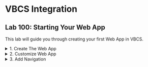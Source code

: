 # VBCS Integration

<h2> Lab 100: Starting Your Web App </h2>

This lab will guide you through creating your first Web App in VBCS. 
  
<details>
  <summary>1. Create The Web App</summary>

  <h3> Create Web App </h3> 

  Sign in to your Cloud Account. <br>
  ![](/images/1.png) <br>
  ![](/images/2.png) <br>
  <br>

  Navigate to Cloud Dashboard, then open the Visual Builder Service Console. If Visual Builder is not visible, click `Customize Dashboard`, then scroll to Visual Builder in the list and hit `Show`.<br>

  ![](/images/3.png) <br> <br>

  At the top right of the page, hit "Quick Starts". This will allow us to create the underlying infrastructure for VBCS at the same time that we create the VBCS instance rather than making them separately. Simply name the instance and then hit `Create`. If you don't care about configuring the database that your instance will run on, this is the way to go. 

  Alternatively, you can hit the `Customize` button on the top right. This would allow you to configure the database that is created. For the purpose of this lab, we'll stick to the default QuickStart configuration.

  ![](/images/5.png)<br><br>

  Next, download the generated SSH key and credentials in order to continue, which will allow you to access your instance.

  <br>![](/images/12.png)<br>
  <br>

  Your instance will take some time to provision. When it's ready, open the Visual Builder Home page.

  <br>![](/images/8.png)<br>
  <br>

  Now, we need to create a Visual Application. From the home page, hit `New` in the top right. 

  <br>![](/images/9.png)<br>
  <br>

  Name the application whatever you like; the Description is optional. 

  <br>![](/images/10.png)<br>
  <br>

  Your new Application should open automatically. On the left, hit the computer icon for `Web Apps`, then the plus sign to create a new Web App. Name it, then hit `Create`. 

  <br>![](/images/11.png)<br>
  <br>

  A blank page will open in the center, with a Components Bar to the left and a Customization Bar on the right.<br>
  
  ![](/images/14.png)<br>
  <br>
</details>

<details>
  <summary>2. Customize Web App</summary>
  
  <h3>Customize Web App </h3>
  
  Click on the `Design` view tab in the top right. Drag on an image component into the very top left corner of the page.<br>
  Click on it, then look on the right side go to the Data tab. Put in https://png.icons8.com/color/1600/reflector-bulb.png for   the source url. This image will act as our website's logo. As it is, the image size is bigger than what we'd expect for our   logo, so let's resize it. 
  
  <br>![](/images/15.png)<br><br>
  
  Go to the General tab and set the `width` property to 150. The image now looks much more fitting to be a logo. 

  <br>
  ![](/images/16.png)<br>
  <br>
  
  Next, drag on a `Heading` component one column to the right of the logo. Under the General tab inside the Text field, put whatever name you want your website to be called.<br>
  In the row below, drag a tab bar. The tab bar defaults to three tabs, but we only need two for now. Hover over Tab 3 in the General tab, then hit the trash can icon.<br>
  
  ![](/images/17.png)<br>
  <br>
  
  Drag and drop another Heading component, and fill in "Welcome to the Home page" for the text.<br><br>
  
  Now, let's say we want to change the color of this text. Click on the Heading and go to the All tab, then expand General Attributes and scroll down to the Style field. Enter in "color: #67aee5;" (without the quotes). The color changes to a light blue. This is an easy way to customize the CSS for a specific component. <br>
  ![](/images/18.png)<br>
  <br>
  However, we can also edit the HTML and CSS more directly. Near the top right, hit the Code view for the page. <br>
  ![](/images/19.png)<br>
  <br>
  To customize the tab bar, we will first define some style. Simply paste this at the top of the Code page.<br>
  ```
  <style>
  .bright {
  background-color: #4286f4;
  border-style: groove;
  }
  .dull {
  background-color: #7790ba;
  border-style: groove;
  }
  </style>
  ```
  <br>
  We will add this style as div classes to our tabs, with dull being for the tab we are currently on, and bright being for tabs we are not on.<br> 

  ![](/images/20.png)<br>
  <br>
  Back on the design tab, we can view the changes to the tab bar. In this way, you can code HTML and CSS for your web app the way you would for any website, giving you much greater flexibility.<br>
  ![](/images/21.png)<br>
  <br>
  </details>
  
<details><summary>3. Add Navigation</summary>
<h3>Add Navigation </h3>

Now, for this tab bar to actually navigate the website, we need a second page to navigate <i>to</i>. Go to the Web App heirarchy on the left and hit the plus sign next to main in order to create a new page. Name this something like second-page. <br>
![](/images/33.png)<br>
<br>
Copy the code from the first page and paste it into the code for second-page. Alternatively, we can right click on main-start and hit Duplicate. <br>
<br>
You'll see part of the code is underlined in red. Click within it, and then say Add Missing Dependencies. When a component is dragged onto the page, it automatically adds in the dependencies, but if you copy and paste code, you have to do this.<br>
![](/images/22.png)<br>
<br>
Switch which tab is dull and which tab is bright. <br>
![](/images/23.png)<br>
<br>
On the Design view, change "Welcome to the Home Page" to say "Welcome to the Second Page". It should look like this.<br>
![](/images/24.png)<br>
<br>
Next, we want to create some events and action chains. These will allow us to navigate to the second page and back again when a tab is clicked.<br>
Click on flow "main", and hit the flag icon near the left to open up Actions. Creating an action chain at the flow level allows us to reuse these components on each page.<br>
![](/images/25.png)<br>
<br>
Hit "+ Action Chain" to create a new action chain and call it something like navigateHome. <br>
Drag and drop a Navigate component to the plus sign, then click Select Target.<br>
![](/images/26.png)<br>
<br>
Choose Peer Page, and then main-start.<br>
![](/images/27.png)<br>
![](/images/28.png)<br>
<br>
Repeat this process for a navigateSecondPage action chain, this time selecting second-page as target.<br>
<br>
Events need to be created at the page level, because the event that triggers your action happens on a particular page. Go back to main-start and click on the bell icon near the left to go to Events. Hit "+ Event Listener".
![](/images/29.png)<br>
<br>
Scroll down to "Other Events" and hit the plus sign. Call this something like clickHomeTab. When done, hit Select.<br>
![](/images/30.png)<br>
<br>
On the next page, select navigateHome for the action chain, then hit Select.<br>
![](/images/31.png)<br>
<br>
Repeat this process for creating clickSecondTab and having it trigger navigateSecondPage.<br>
Then create these same events for second-page.<br>
![](/images/32.png)<br>
<br>
Last but not least, we want to connect these event listeners to be activated when our tabs are clicked. Go to Code view and add the onclick listener after the li id for both tabs.
```
<li id ="oj-tab-bar-XXXXXXXXX-X-tab-X" on-click="[[$listeners.eventName]]"
``` 
Where eventName is the name of your event for each tab (i.e., clickHomeTab and clickSecondTab). <br>
<br>
![](/images/34.png)<br>
<br>
Note, many components have an Events tab that allows you to create an event and action chain all in one click, but because we want different parts of the tab bar to take us to different pages, we have to set them up manually.<br>
The Events tab is very useful for things such as buttons, where you can quickly create an action for when the button is clicked.<br>
<br>
Finally, add the onclick listeners for the second page, and you should be good to go! You now have a functional website.<br>
<br>
Click on the play button in the top right to test your website, seeing that you can navigate between the two pages.<br>
![](/images/7.png)<br>
<br>
</details>
